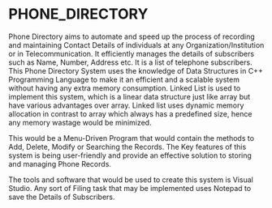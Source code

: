 # PHONE_DIRECTORY
Phone Directory aims to automate and speed up the process of recording and maintaining Contact Details of individuals at any Organization/Institution or in Telecommunication. It efficiently manages the details of subscribers such as Name, Number, Address etc. It is a list of telephone subscribers.
This Phone Directory System uses the knowledge of Data Structures in C++ Programming Language to make it an efficient and a scalable system without having any extra memory consumption. Linked List is used to implement this system, which is a linear data structure just like array but have various advantages over array. Linked list uses dynamic memory allocation in contrast to array which always has a predefined size, hence any memory wastage would be minimized.

This would be a Menu-Driven Program that would contain the methods to Add, Delete, Modify or Searching the Records. The Key features of this system is being user-friendly and provide an effective solution to storing and managing Phone Records. 

The tools and software that would be used to create this system is Visual Studio. Any sort of Filing task that may be implemented uses Notepad to save the Details of Subscribers.
